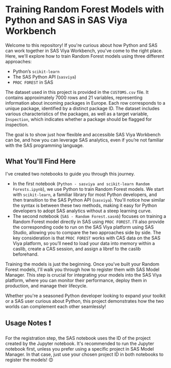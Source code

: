 # Training Random Forest Models with Python and SAS in SAS Viya Workbench

Welcome to this repository! If you're curious about how Python and SAS can work together in SAS Viya Workbench, you've come to the right place. Here, we'll explore how to train Random Forest models using three different approaches:

- Python’s `scikit-learn`
- The SAS Python API (`sasviya`)
- `PROC FOREST` in SAS

The dataset used in this project is provided in the `CUSTOMS.csv` file. It contains approximately 7000 rows and 21 variables, representing information about incoming packages in Europe. Each row corresponds to a unique package, identified by a distinct package ID. The dataset includes various characteristics of the packages, as well as a target variable, `Inspection`, which indicates whether a package should be flagged for inspection.

The goal is to show just how flexible and accessible SAS Viya Workbench can be, and how you can leverage SAS analytics, even if you’re not familiar with the SAS programming language.

## What You'll Find Here

I've created two notebooks to guide you through this journey.

- In the first notebook (`Python - sasviya and scikit-learn Random Forests.ipynb`), we use Python to train Random Forest models. We start with `scikit-learn`, a familiar library for most Python developers, and then transition to the SAS Python API (`sasviya`). You'll notice how similar the syntax is between these two methods, making it easy for Python developers to adopt SAS analytics without a steep learning curve.
- The second notebook (`SAS - Random Forest.sasnb`) focuses on training a Random Forest model directly in SAS using `PROC FOREST`. I'll also provide the corresponding code to run on the SAS Viya platform using SAS Studio, allowing you to compare the two approaches side by side. The key consideration is that `PROC FOREST` works with CAS data on the SAS Viya platform, so you’ll need to load your data into memory within a caslib, create a CAS session, and assign a libref to the caslib beforehand.

Training the models is just the beginning. Once you've built your Random Forest models, I'll walk you through how to register them with SAS Model Manager. This step is crucial for integrating your models into the SAS Viya platform, where you can monitor their performance, deploy them in production, and manage their lifecycle.

Whether you're a seasoned Python developer looking to expand your toolkit or a SAS user curious about Python, this project demonstrates how the two worlds can complement each other seamlessly!

## Usage Notes :heavy_exclamation_mark:

For the registration step, the SAS notebook uses the ID of the project created by the Jupyter notebook. It's recommended to run the Jupyter notebook first, unless you prefer using a specific project in SAS Model Manager. In that case, just use your chosen project ID in both notebooks to register the models! :blush:
